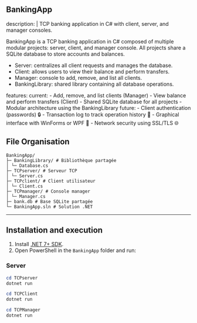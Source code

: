 ## BankingApp 

description: |
  TCP banking application in C# with client, server, and manager consoles.

  BankingApp is a TCP banking application in C# composed of multiple modular projects: server, client, and manager console.
  All projects share a SQLite database to store accounts and balances.

  - Server: centralizes all client requests and manages the database.
  - Client: allows users to view their balance and perform transfers.
  - Manager: console to add, remove, and list all clients.
  - BankingLibrary: shared library containing all database operations.

features:
  current:
    - Add, remove, and list clients (Manager)
    - View balance and perform transfers (Client)
    - Shared SQLite database for all projects
    - Modular architecture using the BankingLibrary
  future:
    - Client authentication (passwords) 🔒
    - Transaction log to track operation history 📝
    - Graphical interface with WinForms or WPF 🎨
    - Network security using SSL/TLS 🌐


## File Organisation 

```
BankingApp/
├─ BankingLibrary/ # Bibliothèque partagée
│ └─ Database.cs
├─ TCPserver/ # Serveur TCP
│ └─ Server.cs
├─ TCPclient/ # Client utilisateur
│ └─ Client.cs
├─ TCPmanager/ # Console manager
│ └─ Manager.cs
├─ bank.db # Base SQLite partagée
└─ BankingApp.sln # Solution .NET
```
---

## Installation and execution

1. Install [.NET 7+ SDK](https://dotnet.microsoft.com/download).  
2. Open PowerShell in the `BankingApp` folder and run:

### Server

```powershell
cd TCPserver
dotnet run

cd TCPClient
dotnet run

cd TCPManager
dotnet run



